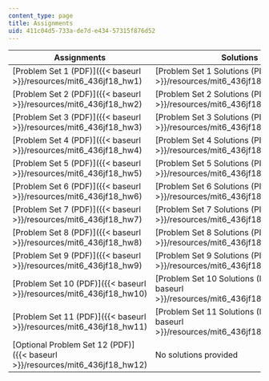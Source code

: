 ```yaml
---
content_type: page
title: Assignments
uid: 411c04d5-733a-de7d-e434-57315f876d52
---
```


| Assignments | Solutions |
| --- | --- |
| [Problem Set 1 (PDF)]({{< baseurl >}}/resources/mit6_436jf18_hw1) | [Problem Set 1 Solutions (PDF)]({{< baseurl >}}/resources/mit6_436jf18_hw1solutions) |
| [Problem Set 2 (PDF)]({{< baseurl >}}/resources/mit6_436jf18_hw2) | [Problem Set 2 Solutions (PDF)]({{< baseurl >}}/resources/mit6_436jf18_hw2solutions) |
| [Problem Set 3 (PDF)]({{< baseurl >}}/resources/mit6_436jf18_hw3) | [Problem Set 3 Solutions (PDF)]({{< baseurl >}}/resources/mit6_436jf18_hw3solutions) |
| [Problem Set 4 (PDF)]({{< baseurl >}}/resources/mit6_436jf18_hw4) | [Problem Set 4 Solutions (PDF)]({{< baseurl >}}/resources/mit6_436jf18_hw4solutions) |
| [Problem Set 5 (PDF)]({{< baseurl >}}/resources/mit6_436jf18_hw5) | [Problem Set 5 Solutions (PDF)]({{< baseurl >}}/resources/mit6_436jf18_hw5solutions) |
| [Problem Set 6 (PDF)]({{< baseurl >}}/resources/mit6_436jf18_hw6) | [Problem Set 6 Solutions (PDF)]({{< baseurl >}}/resources/mit6_436jf18_hw6solutions) |
| [Problem Set 7 (PDF)]({{< baseurl >}}/resources/mit6_436jf18_hw7) | [Problem Set 7 Solutions (PDF)]({{< baseurl >}}/resources/mit6_436jf18_hw7solutions) |
| [Problem Set 8 (PDF)]({{< baseurl >}}/resources/mit6_436jf18_hw8) | [Problem Set 8 Solutions (PDF)]({{< baseurl >}}/resources/mit6_436jf18_hw8solutions) |
| [Problem Set 9 (PDF)]({{< baseurl >}}/resources/mit6_436jf18_hw9) | [Problem Set 9 Solutions (PDF)]({{< baseurl >}}/resources/mit6_436jf18_hw9solutions) |
| [Problem Set 10 (PDF)]({{< baseurl >}}/resources/mit6_436jf18_hw10) | [Problem Set 10 Solutions (PDF)]({{< baseurl >}}/resources/mit6_436jf18_hw10solutions) |
| [Problem Set 11 (PDF)]({{< baseurl >}}/resources/mit6_436jf18_hw11) | [Problem Set 11 Solutions (PDF)]({{< baseurl >}}/resources/mit6_436jf18_hw11solutions) |
| [Optional Problem Set 12 (PDF)]({{< baseurl >}}/resources/mit6_436jf18_hw12) | No solutions provided